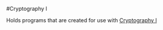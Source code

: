 #Cryptography I

Holds programs that are created for use with [Cryptography I](https://www.coursera.org/course/crypto)
